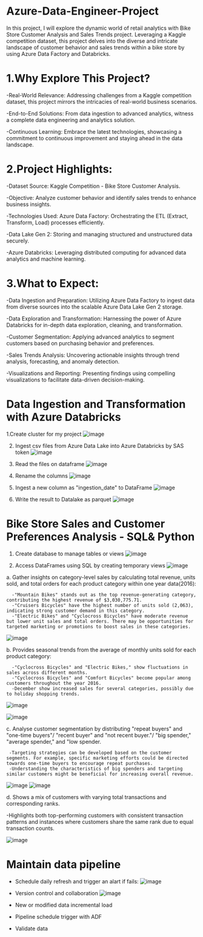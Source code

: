 # Azure-Data-Engineer-Project

In this project, I will explore the dynamic world of retail analytics with Bike Store Customer Analysis and Sales Trends project. Leveraging a Kaggle competition dataset, this project delves into the diverse and intricate landscape of customer behavior and sales trends within a bike store by using Azure Data Factory and Databricks.

# 1.Why Explore This Project?

-Real-World Relevance: Addressing challenges from a Kaggle competition dataset, this project mirrors the intricacies of real-world business scenarios. 

-End-to-End Solutions: From data ingestion to advanced analytics, witness a complete data engineering and analytics solution. 

-Continuous Learning: Embrace the latest technologies, showcasing a commitment to continuous improvement and staying ahead in the data landscape.


# 2.Project Highlights:

-Dataset Source: Kaggle Competition - Bike Store Customer Analysis. 

-Objective: Analyze customer behavior and identify sales trends to enhance business insights. 

-Technologies Used: Azure Data Factory: Orchestrating the ETL (Extract, Transform, Load) processes efficiently. 

-Data Lake Gen 2: Storing and managing structured and unstructured data securely. 

-Azure Databricks: Leveraging distributed computing for advanced data analytics and machine learning.


# 3.What to Expect:

-Data Ingestion and Preparation: Utilizing Azure Data Factory to ingest data from diverse sources into the scalable Azure Data Lake Gen 2 storage.

-Data Exploration and Transformation: Harnessing the power of Azure Databricks for in-depth data exploration, cleaning, and transformation.

-Customer Segmentation: Applying advanced analytics to segment customers based on purchasing behavior and preferences.

-Sales Trends Analysis: Uncovering actionable insights through trend analysis, forecasting, and anomaly detection.

-Visualizations and Reporting: Presenting findings using compelling visualizations to facilitate data-driven decision-making.


# Data Ingestion and Transformation with Azure Databricks
1.Create cluster for my project
![image](https://github.com/albeelau/Azure-Data-Engineer-Project/assets/77976477/7a977f1c-1e7d-4948-af12-b28d92a02d71)

2. Ingest csv files from Azure Data Lake into Azure Databricks by SAS token
![image](https://github.com/albeelau/Azure-Data-Engineer-Project/assets/77976477/36067a9f-4f6e-43bd-a9c9-9f2ddc75f3d9)

3. Read the files on dataframe
![image](https://github.com/albeelau/Azure-Data-Engineer-Project/assets/77976477/f5925afb-4c1f-436d-a054-fa15c1e497a7)

4. Rename the columns
![image](https://github.com/albeelau/Azure-Data-Engineer-Project/assets/77976477/8492349d-f4f7-402d-8ac9-84c90f531cab)

5. Ingest a new column as "ingestion_date" to DataFrame
![image](https://github.com/albeelau/Azure-Data-Engineer-Project/assets/77976477/7e34c3e2-df6a-442c-832f-ae2e19d1575b)

6. Write the result to Datalake as parquet
![image](https://github.com/albeelau/Azure-Data-Engineer-Project/assets/77976477/d0225512-7ade-4d48-b7fb-a2a48324c6e1)

# Bike Store Sales and Customer Preferences Analysis - SQL& Python
1. Create database to manage tables or views
![image](https://github.com/albeelau/Azure-Data-Engineer-Project/assets/77976477/561d201f-80d0-43ba-812e-96af746b14e6)

2. Access DataFrames using SQL by creating temporary views
![image](https://github.com/albeelau/Azure-Data-Engineer-Project/assets/77976477/6d1a4194-395d-428e-975e-23338f2a68d9)

a. Gather insights on category-level sales by calculating total revenue, units sold, and total orders for each product category within one year data(2016):
    
      -"Mountain Bikes" stands out as the top revenue-generating category, contributing the highest revenue of $3,030,775.71.
      -"Cruisers Bicycles" have the highest number of units sold (2,063), indicating strong customer demand in this category.
      -"Electric Bikes" and "Cyclocross Bicycles" have moderate revenue but lower unit sales and total orders. There may be opportunities for targeted marketing or promotions to boost sales in these categories.

 ![image](https://github.com/albeelau/Azure-Data-Engineer-Project/assets/77976477/9cc3790c-29ba-4897-9e68-7ccbfcf78324)

b. Provides seasonal trends from the average of monthly units sold for each product category:
     
      -"Cyclocross Bicycles" and "Electric Bikes," show fluctuations in sales across different months.
      -"Cyclocross Bicycles" and "Comfort Bicycles" become popular among customers throughout the year 2016.
      -December show increased sales for several categories, possibly due to holiday shopping trends.

![image](https://github.com/albeelau/Azure-Data-Engineer-Project/assets/77976477/3eda57a1-a256-4d34-bab6-5a006203b514)

![image](https://github.com/albeelau/Azure-Data-Engineer-Project/assets/77976477/f2dbecb2-ea49-4f88-b1bd-3241beed0570)

c. Analyse customer segmentation by distributing "repeat buyers" and "one-time buyers"/ "recent buyer" and "not recent buyer."/ "big spender," "average spender," and "low spender.
     
     -Targeting strategies can be developed based on the customer segments. For example, specific marketing efforts could be directed towards one-time buyers to encourage repeat purchases.
     -Understanding the characteristics of big spenders and targeting similar customers might be beneficial for increasing overall revenue.
![image](https://github.com/albeelau/Azure-Data-Engineer-Project/assets/77976477/c2abf95b-2715-4378-8bff-544d5bd1c02e)
![image](https://github.com/albeelau/Azure-Data-Engineer-Project/assets/77976477/ece742e0-9b21-4515-89a9-0ed3e8e74faf)


d. Shows a mix of customers with varying total transactions and corresponding ranks.
  
   -Highlights both top-performing customers with consistent transaction patterns and instances where customers share the same rank due to equal transaction counts.

![image](https://github.com/albeelau/Azure-Data-Engineer-Project/assets/77976477/c8df78d5-a4c5-4541-8c90-abb769d28744)

# Maintain data pipeline
- Schedule daily refresh and trigger an alart if fails:
![image](https://github.com/albeelau/Azure-Data-Engineer-Project/assets/77976477/41d75868-fa28-4346-a010-d482deeaf5b5)

- Version control and collaboration
![image](https://github.com/albeelau/Azure-Data-Engineer-Project/assets/77976477/53e14e0b-11a9-4f57-a34c-cd066f814cb2)

- New or modified data incremental load 
- Pipeline schedule trigger with ADF
- Validate data

